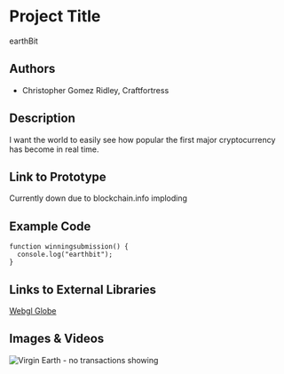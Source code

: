 # Project Title
earthBit

## Authors
- Christopher Gomez Ridley, Craftfortress

## Description
I want the world to easily see how popular the first major cryptocurrency has become in real time.

## Link to Prototype
Currently down due to blockchain.info imploding

## Example Code
```
function winningsubmission() {
  console.log("earthbit");
}
```

## Links to External Libraries
[Webgl Globe](https://github.com/dataarts/webgl-globe "Webgl Globe")


## Images & Videos

![Virgin Earth - no transactions showing](http://i.imgur.com/S97igwR.jpg "Virgin Earth")

